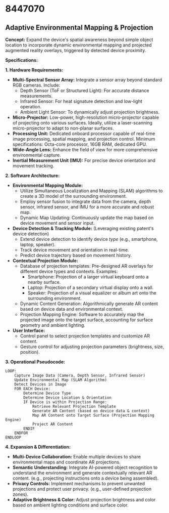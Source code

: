 # 8447070

## Adaptive Environmental Mapping & Projection

**Concept:** Expand the device's spatial awareness beyond simple object location to incorporate dynamic environmental mapping and projected augmented reality overlays, triggered by detected device proximity.

**Specifications:**

**1. Hardware Requirements:**

*   **Multi-Spectral Sensor Array:** Integrate a sensor array beyond standard RGB cameras. Include:
    *   Depth Sensor (ToF or Structured Light): For accurate distance measurements.
    *   Infrared Sensor: For heat signature detection and low-light operation.
    *   Ambient Light Sensor: To dynamically adjust projection brightness.
*   **Micro-Projector:** Low-power, high-resolution micro-projector capable of projecting onto various surfaces. Ideally, utilize a laser-scanning micro-projector to adapt to non-planar surfaces.
*   **Processing Unit:** Dedicated onboard processor capable of real-time image processing, spatial mapping, and projection control. Minimum specifications: Octa-core processor, 16GB RAM, dedicated GPU.
*   **Wide-Angle Lens:** Enhance the field of view for more comprehensive environmental capture.
*   **Inertial Measurement Unit (IMU):**  For precise device orientation and movement tracking.

**2. Software Architecture:**

*   **Environmental Mapping Module:**
    *   Utilize Simultaneous Localization and Mapping (SLAM) algorithms to create a 3D model of the surrounding environment.
    *   Employ sensor fusion to integrate data from the camera, depth sensor, infrared sensor, and IMU for a more accurate and robust map.
    *   Dynamic Map Updating:  Continuously update the map based on device movement and sensor input.
*   **Device Detection & Tracking Module:** (Leveraging existing patent's device detection)
    *   Extend device detection to identify device *type* (e.g., smartphone, laptop, speaker).
    *   Track device movement and orientation in real-time.
    *   Predict device trajectory based on movement history.
*   **Contextual Projection Module:**
    *   Database of projection templates: Pre-designed AR overlays for different device types and contexts. Examples:
        *   Smartphone: Projection of a larger virtual keyboard onto a nearby surface.
        *   Laptop: Projection of a secondary virtual display onto a wall.
        *   Speaker: Projection of a visual equalizer or album art onto the surrounding environment.
    *   Dynamic Content Generation:  Algorithmically generate AR content based on device data and environmental context.
    *   Projection Mapping Engine: Software to accurately map the projected image onto the target surface, accounting for surface geometry and ambient lighting.
*   **User Interface:**
    *   Control panel to select projection templates and customize AR content.
    *   Gesture control for adjusting projection parameters (brightness, size, position).

**3. Operational Pseudocode:**

```
LOOP:
    Capture Image Data (Camera, Depth Sensor, Infrared Sensor)
    Update Environmental Map (SLAM Algorithm)
    Detect Devices in Image
    FOR EACH Device:
        Determine Device Type
        Determine Device Location & Orientation
        IF Device is within Projection Range:
            Retrieve Relevant Projection Template
            Generate AR Content (based on device data & context)
            Map AR Content onto Target Surface (Projection Mapping Engine)
            Project AR Content
        ENDIF
    ENDFOR
ENDLOOP
```

**4.  Expansion & Differentiation:**

*   **Multi-Device Collaboration:** Enable multiple devices to share environmental maps and coordinate AR projections.
*   **Semantic Understanding:** Integrate AI-powered object recognition to understand the environment and generate contextually relevant AR content. (e.g., projecting instructions onto a device being assembled).
*   **Privacy Controls:** Implement mechanisms to prevent unwanted projections and protect user privacy.  (e.g., user-defined projection zones).
*   **Adaptive Brightness & Color:** Adjust projection brightness and color based on ambient lighting conditions and surface color.
